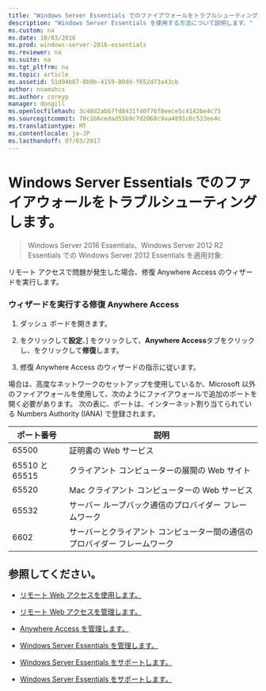 ```yaml
---
title: "Windows Server Essentials でのファイアウォールをトラブルシューティングします。"
description: "Windows Server Essentials を使用する方法について説明します。"
ms.custom: na
ms.date: 10/03/2016
ms.prod: windows-server-2016-essentials
ms.reviewer: na
ms.suite: na
ms.tgt_pltfrm: na
ms.topic: article
ms.assetid: 51d94b67-8b9b-4159-80dd-f652d73a43cb
author: nnamuhcs
ms.author: coreyp
manager: dongill
ms.openlocfilehash: 3c48d2abb7fd8431f40f76f8eece5c4142be4c75
ms.sourcegitcommit: 70c1b6cedad55b9c7d2068c9aa4891c6c533ee4c
ms.translationtype: MT
ms.contentlocale: ja-JP
ms.lasthandoff: 07/03/2017
---
```

# <a name="troubleshoot-your-firewall-in-windows-server-essentials"></a>Windows Server Essentials でのファイアウォールをトラブルシューティングします。
 
>Windows Server 2016 Essentials、Windows Server 2012 R2 Essentials での Windows Server 2012 Essentials を適用対象:
  
 リモート アクセスで問題が発生した場合、修復 Anywhere Access のウィザードを実行します。  
  
### <a name="to-run-the-repair-anywhere-access-wizard"></a>ウィザードを実行する修復 Anywhere Access  
  
1.  ダッシュ ボードを開きます。  
  
2.  をクリックして**設定**、] をクリックして、**Anywhere Access**タブをクリックし、をクリックして**修復**します。  
  
3.  修復 Anywhere Access のウィザードの指示に従います。  
  
 場合は、高度なネットワークのセットアップを使用しているか、Microsoft 以外のファイアウォールを使用して、次のようにファイアウォールで追加のポートを開く必要があります。 次の表に、ポートは、インターネット割り当てられている Numbers Authority (IANA) で登録されます。  
  
|ポート番号|説明|  
|-----------------|-----------------|  
|65500|証明書の Web サービス|  
|65510 と 65515|クライアント コンピューターの展開の Web サイト|  
|65520|Mac クライアント コンピューターの Web サービス|  
|65532|サーバー ループバック通信のプロバイダー フレームワーク|  
|6602|サーバーとクライアント コンピューター間の通信のプロバイダー フレームワーク|  
  
## <a name="see-also"></a>参照してください。  
  
-   [リモート Web アクセスを使用します。](../use/Use-Remote-Web-Access-in-Windows-Server-Essentials.md)  
  
-   [リモート Web アクセスを管理します。](../manage/Manage-Remote-Web-Access-in-Windows-Server-Essentials.md)  
  
-   [Anywhere Access を管理します。](../manage/Manage-Anywhere-Access-in-Windows-Server-Essentials.md)  
  
-   [Windows Server Essentials を管理します。](../manage/Manage-Windows-Server-Essentials.md)  
  

-   [Windows Server Essentials をサポートします。](Support-Windows-Server-Essentials.md)

-   [Windows Server Essentials をサポートします。](../support/Support-Windows-Server-Essentials.md)

